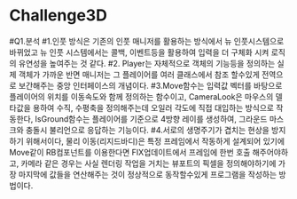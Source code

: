 # Challenge3D
 
#Q1.분석
#1.인풋 방식은 기존의 인풋 매니저를 활용하는 방식에서 뉴 인풋시스템으로 바뀌었고 뉴 인풋 시스템에서는 콜백, 이벤트등을 활용하여 입력을 더 구체화 시켜 로직의 유연성을 높여주는 것 같다.
#2. Player는 자체적으로 객체의 기능등을 정의하는 실제 객체가 가까운 반면 매니저는 그 플레이어를 여러 클래스에서 참조 할수있게 전역으로 보간해주는 중앙 인터페이스의 개념이다.
#3.Move함수는 입력값 벡터를 바탕으로 플레이어의 위치를 이동속도와 함께 정의하는 함수이고, CameraLook은 마우스의 델타값을 용하여 수직, 수평축을 정의해주는데 오일러 각도에 직접 대입하는 방식으로 작동한다, IsGround함수는 플레이어를 기준으로 4방향 레이를 생성하여, 그라운드 마스크와 충돌시 불리언으로 응답하는 기능이다.
#4.서로의 생명주기가 겹치는 현상을 방지하기 위해서이다, 물리 이동(리지드바디)은 특정 프레임에서 작동하게 설계되어 있기에 Move같이 RB컴포넌트를 이용한다면 FIX업데이트에서 프레임에 한번 호출 해주어야하고, 카메라 같은 경우는 사실 렌더링 작업을 거치는 뷰포트의 픽셀을 정의해야하기에 가장 마지막에 값들을 연산해주는 것이 정상적으로 동작할수있게 프로그램을 작성하는 방법이다.

